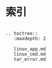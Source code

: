 # 索引

```eval_rst

.. toctree::
   :maxdepth: 2

   linux_app.md
   linux_cmd.md
   tar_error.md
```